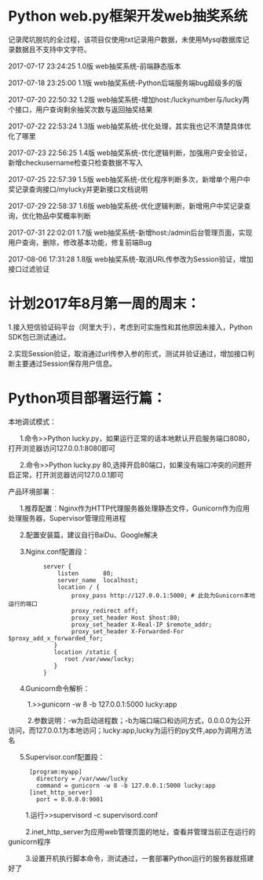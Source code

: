 ﻿
# Python web.py框架开发web抽奖系统


记录爬坑脱坑的全过程，该项目仅使用txt记录用户数据，未使用Mysql数据库记录数据且不支持中文字符。


2017-07-17 23:24:25 1.0版 web抽奖系统-前端静态版本

2017-07-18 23:25:00 1.1版 web抽奖系统-Python后端服务端bug超级多的版

2017-07-20 22:50:32 1.2版 web抽奖系统-增加host:/luckynumber与/lucky两个接口，用户查询剩余抽奖次数与返回抽奖结果

2017-07-22 22:53:24 1.3版 web抽奖系统-优化处理，其实我也记不清楚具体优化了哪里

2017-07-23 22:56:25 1.4版 web抽奖系统-优化逻辑判断，加强用户安全验证，新增checkusername检查只检查数据不写入

2017-07-25 22:57:39 1.5版 web抽奖系统-优化程序判断多次，新增单个用户中奖记录查询接口/mylucky并更新接口文档说明

2017-07-29 22:58:37 1.6版 web抽奖系统-优化逻辑判断，新增用户中奖记录查询，优化物品中奖概率判断

2017-07-31 22:02:01 1.7版 web抽奖系统-新增host:/admin后台管理页面，实现用户查询，删除，修改基本功能，修复前端Bug

2017-08-06 17:31:28 1.8版 web抽奖系统-取消URL传参改为Session验证，增加接口过滤验证

# 计划2017年8月第一周的周末：

1.接入短信验证码平台（阿里大于），考虑到可实施性和其他原因未接入，Python SDK包已测试通过。

2.实现Session验证，取消通过url传参入参的形式，测试并验证通过，增加接口判断主要通过Session保存用户信息。



# Python项目部署运行篇：


本地调试模式：

        1.命令>>Python lucky.py，如果运行正常的话本地默认开启服务端口8080，打开浏览器访问127.0.0.1:8080即可
        
        2.命令>>Python lucky.py 80,选择开启80端口，如果没有端口冲突的问题开启正常，打开浏览器访问127.0.0.1即可
                   
                   
产品环境部署：


        1.推荐配置：Nginx作为HTTP代理服务器处理静态文件，Gunicorn作为应用处理服务器，Supervisor管理应用进程
        
        2.配置安装篇，建议自行BaiDu、Google解决
        
        3.Nginx.conf配置段：
        
        
              server {
                  listen       80;
                  server_name  localhost;
                  location / {
                      proxy_pass http://127.0.0.1:5000; # 此处为Gunicorn本地运行的端口
                      proxy_redirect off;
                      proxy_set_header Host $host:80;
                      proxy_set_header X-Real-IP $remote_addr;
                      proxy_set_header X-Forwarded-For $proxy_add_x_forwarded_for;
                 }
                 location /static {
                    root /var/www/lucky;
                 }
              }
             
        
        
              
       4.Gunicorn命令解析：
       
           1.>>gunicorn -w 8 -b 127.0.0.1:5000 lucky:app
            
           2.参数说明：-w为启动进程数；-b为端口端口和访问方式，0.0.0.0为公开访问，而127.0.0.1为本地访问；lucky:app,lucky为运行的py文件,app为调用方法名
            
            
       5.Supervisor.conf配置段：
          
       
          [program:myapp]
            directory = /var/www/lucky
            command = gunicorn -w 8 -b 127.0.0.1:5000 lucky:app
          [inet_http_server]
            port = 0.0.0.0:9001
            
          1.运行>>supervisord -c supervisord.conf
          
          2.inet_http_server为应用web管理页面的地址，查看并管理当前正在运行的gunicorn程序
          
          3.设置开机执行脚本命令，测试通过，一套部署Python运行的服务器就搭建好了
          

    
